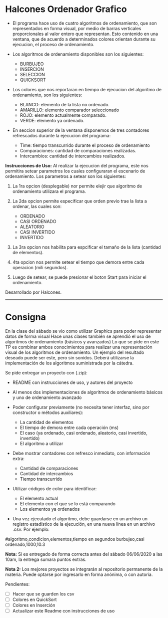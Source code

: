 # Halcones Ordenador Grafico

- El programa hace uso de cuatro algoritmos de ordenamiento, que son representados en forma visual, 
por medio de barras verticales proporcionales al valor entero que representan.
Esto contenido en una ventana, que de acuerdo a determinados colores orientan durante su ejecucion, 
el proceso de ordenamiento.


- Los algoritmos de ordenamiento disponibles son los siguientes:

	- BURBUJEO
	- INSERCION
	- SELECCION
	- QUICKSORT
	
- Los colores que nos reportaran en tiempo de ejecucion del algoritmo de ordenamiento, son los siguientes:

	- BLANCO: elemento de la lista no ordenado.
	- AMARILLO: elemento comparador seleccionado
	- ROJO: elemento actualmente comparado.
	- VERDE: elemento ya ordenado.

- En seccion superior de la ventana disponemos de tres contadores refrescados durante la ejecucion del programa:

	- Time: tiempo transcurrido durante el proceso de ordenamiento
	- Comparaciones: cantidad de comparaciones realizadas.
	- Intercambios: cantidad de intercambios realizados.

**Instrucciones de Uso:**
	Al realizar la ejecucion del programa, este nos permitira setear parametros los cuales configuraran el 
	escenario de ordenamiento. Los parametros a setear son los siguientes:
	

1. La 1ra opcion (desplegable) nor permite elejir que algoritmo de ordenamiento utilizara el programa.

2. La 2da opcion permite especificar que orden previo trae la lista a ordenar, las cuales son:
	- ORDENADO
	- CASI ORDENADO
	- ALEATORIO
	- CASI INVERTIDO
	- INVERTIDO
	
3. La 3ra opcion nos habilita para espcificar el tamaño de la lista (cantidad de elementos).

4. 4ta opcion nos permite setear el tiempo que demora entre cada operacion (mili segundos).

5. Luego de setear, se puede presionar el boton Start para iniciar el ordenamiento.

Desarrollado por Halcones.




---------
# Consigna

En la clase del sábado se vio como utilizar Graphics para poder representar datos de forma visual Hace unas clases también se aprendió el uso de algoritmos de ordenamiento (básicos y avanzados)
Lo que se pide en este TP es combinar ambos conocimientos para realizar una representación visual de los algoritmos de ordenamiento. Un ejemplo del resultado deseado puede ser este, pero sin sonidos. Deberá utilizarse la implementación de los algoritmos suministrada por la cátedra.

Se pide entregar un proyecto con (.zip):

 - README con instrucciones de uso, y autores del proyecto 
 - Al menos dos  implementaciones de algoritmos de ordenamiento básicos y uno de ordenamiento avanzado 
 -  Poder configurar previamente (no necesita tener interfaz, sino por constructor o métodos auxiliares):
	 - La cantidad de elementos  	  
	 - El tiempo de demora entre cada operación (ms)  	  
	 - El caso (ya ordenado, casi ordenado, aleatorio, casi invertido, invertido) 
	 - El algoritmo a utilizar
 - Debe mostrar contadores con refresco inmediato, con información extra:
	 - Cantidad de comparaciones 
	 - Cantidad de intercambios 
	 - Tiempo transcurrido

- Utilizar códigos de color para identificar: 
	- El elemento actual
	- El elemento con el que se lo está comparando
	- Los elementos ya ordenados
	
- Una vez ejecutado el algoritmo, debe guardarse en un archivo un registro estadístico de la ejecución, en una nueva línea en un archivo .csv. Por ejemplo:

#algoritmo,condicion,elementos,tiempo en segundos
burbujeo,casi ordenado,1000,10.3

**Nota:** Si es entregado de forma correcta antes del sábado 06/06/2020 a las 10am, la entrega sumara puntos extras.

**Nota 2:** Los mejores proyectos se integrarán al repositorio permanente de la materia. Puede optarse por ingresarlo en forma anónima, o con autoría.


Pendientes:

 - [ ] Hacer que se guarden los csv
 - [ ] Colores en QuickSort
 - [ ] Colores en Inserción
 - [ ] Actualizar este Readme con instrucciones de uso
